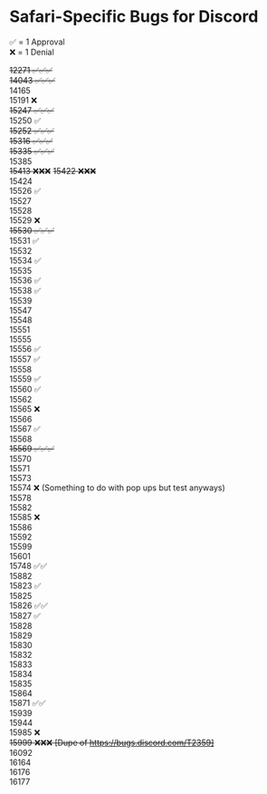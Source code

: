 # Safari-Specific Bugs for Discord  
✅ = 1 Approval  
❌ = 1 Denial  

~~12271 ✅✅✅~~  
~~14043 ✅✅✅~~  
14165  
15191 ❌  
~~15247 ✅✅✅~~    
15250 ✅  
~~15252 ✅✅✅~~  
~~15316 ✅✅✅~~  
~~15335 ✅✅✅~~  
15385  
~~15413 ❌❌❌~~ 
~~15422 ❌❌❌~~   
15424  
15526 ✅  
15527  
15528   
15529 ❌   
~~15530 ✅✅✅~~     
15531 ✅   
15532    
15534 ✅   
15535    
15536 ✅    
15538 ✅   
15539   
15547   
15548   
15551   
15555   
15556 ✅   
15557 ✅  
15558   
15559 ✅   
15560 ✅  
15562  
15565 ❌   
15566  
15567 ✅   
15568   
~~15569 ✅✅✅~~   
15570   
15571   
15573   
15574 ❌ (Something to do with pop ups but test anyways)   
15578  
15582   
15585 ❌   
15586  
15592  
15599  
15601  
15748 ✅✅       
15882    
15823 ✅    
15825   
15826 ✅✅   
  15827 ✅   
15828  
15829   
15830  
15832  
15833  
15834  
15835  
15864  
15871 ✅✅   
15939  
15944  
15985 ❌  
~~15999 ❌❌❌ [Dupe of https://bugs.discord.com/T2359]~~  
16092  
16164  
16176  
16177  
